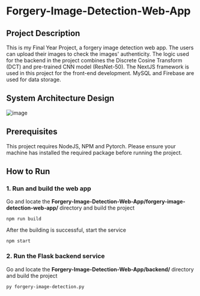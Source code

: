 # Forgery-Image-Detection-Web-App
## Project Description
This is my Final Year Project, a forgery image detection web app. The users can upload their images to check the images' authenticity. 
The logic used for the backend in the project combines the Discrete Cosine Transform (DCT) and pre-trained CNN model (ResNet-50).
The NextJS framework is used in this project for the front-end development.
MySQL and Firebase are used for data storage.

## System Architecture Design
![image](https://github.com/LJun58/Forgery-Image-Detection-Web-App/assets/73697221/74bc4e8a-a27d-4f55-97e0-a2ac1e94d8c9)


## Prerequisites
This project requires NodeJS, NPM and Pytorch. Please ensure your machine has installed the required package before running the project.

## How to Run
### 1. Run and build the web app
Go and locate the **Forgery-Image-Detection-Web-App/forgery-image-detection-web-app/** directory and build the project
```
npm run build
```
After the building is successful, start the service
```
npm start
```

### 2. Run the Flask backend service
Go and locate the **Forgery-Image-Detection-Web-App/backend/** directory and build the project
```
py forgery-image-detection.py
```


